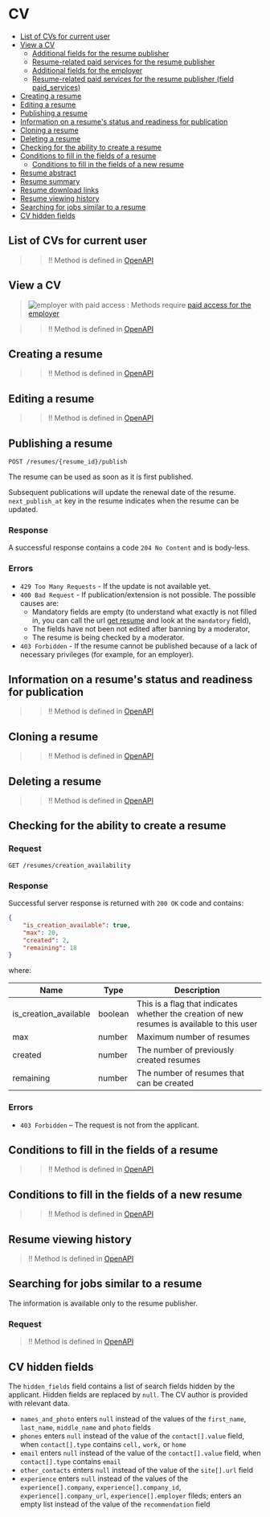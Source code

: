 # CV

* [List of CVs for current user](#mine)
* [View a CV](#item)
  * [Additional fields for the resume publisher](https://api.hh.ru/openapi/en/redoc#tag/Resume.-Viewing-info/operation/get-resume)
  * [Resume-related paid services for the resume publisher](https://api.hh.ru/openapi/en/redoc#tag/Resume.-Viewing-info/operation/get-resume)
  * [Additional fields for the employer](https://api.hh.ru/openapi/en/redoc#tag/Resume.-Viewing-info/operation/get-resume)
  * [Resume-related paid services for the resume publisher (field paid_services)](https://api.hh.ru/openapi/en/redoc#tag/Resume.-Viewing-info/operation/get-resume)
* [Creating a resume](#create_edit)
* [Editing a resume](#create_edit)
* [Publishing a resume](#publish)
* [Information on a resume's status and readiness for publication](#status-and-publication)
* [Cloning a resume](#clone)
* [Deleting a resume](#delete)
* [Checking for the ability to create a resume](#availability)
* [Conditions to fill in the fields of a resume](#conditions)
  * [Conditions to fill in the fields of a new resume](#init-conditions)
* [Resume abstract](#resume-nano)
* [Resume summary](#resume-short)
* [Resume download links](#download-links)
* [Resume viewing history](#views)
* [Searching for jobs similar to a resume](https://api.hh.ru/openapi/en/redoc#tag/Applicant-vacancy-search/operation/get-vacancies-similar-to-resume)
* [CV hidden fields](#hidden-fields)


<a name="mine"></a>
## List of CVs for current user

> >!! Method is defined in [OpenAPI](https://api.hh.ru/openapi/en/redoc#tag/Resume.-Viewing-info/operation/get-mine-resumes)

<a name="item"></a>
## View a CV

> <img src="http://hhru.github.io/api/badges/emp_paid.png" alt="employer with paid access" /> : Methods require [paid access for the employer](/docs_eng/payable/employer_payable_methods.md)

> >!! Method is defined in [OpenAPI](https://api.hh.ru/openapi/en/redoc#tag/Resume-view/operation/get-resume)

<a name="create"></a>
## Creating a resume

> >!! Method is defined in [OpenAPI](https://api.hh.ru/openapi/en/redoc#tag/Resume.-Creating-and-updating/operation/create-resume)

<a name="edit"></a>
## Editing a resume

> >!! Method is defined in [OpenAPI](https://api.hh.ru/openapi/en/redoc#tag/Resume.-Creating-and-updating/operation/edit-resume)

<a name="publish"></a>
## Publishing a resume

`POST /resumes/{resume_id}/publish`

The resume can be used as soon as it is first published.

Subsequent publications will update the renewal date of the resume. `next_publish_at` key
in the resume indicates when the resume can be updated.


### Response

A successful response contains a code `204 No Content` and is body-less.


### Errors

* `429 Too Many Requests` - If the update is not available yet.
* `400 Bad Request` - If publication/extension is not possible. The possible causes are:
  * Mandatory fields are empty (to understand what exactly is not filled in, you can call the url [get resume](#item) and look at the `mandatory` field),
  * The fields have not been not edited after banning by a moderator,
  * The resume is being checked by a moderator.
* `403 Forbidden` - If the resume cannot be published because of a lack of necessary privileges (for example, for an employer).


<a name="status-and-publication"></a>
## Information on a resume's status and readiness for publication

> >!! Method is defined in [OpenAPI](https://api.hh.ru/openapi/en/redoc#tag/Resume.-Viewing-information/operation/get-resume-status)

<a name="clone"></a>
## Cloning a resume

> >!! Method is defined in [OpenAPI](https://api.hh.ru/openapi/en/redoc#tag/Resume.-Creating-and-updating/operation/create-resume)

<a name="delete"></a>
## Deleting a resume

> >!! Method is defined in [OpenAPI](https://api.hh.ru/openapi/en/redoc#tag/Resume.-Creating-and-updating/operation/delete-resume)

<a name="availability"></a>
## Checking for the ability to create a resume

### Request

```
GET /resumes/creation_availability
```

### Response

Successful server response is returned with `200 OK` code and contains:

```json
{
    "is_creation_available": true,
    "max": 20,
    "created": 2,
    "remaining": 18
}
```

where:

Name | Type | Description
---- | ------ | ---
is_creation_available  | boolean | This is a flag that indicates whether the creation of new resumes is available to this user
max | number | Maximum number of resumes
created  | number | The number of previously created resumes
remaining  | number | The number of resumes that can be created

### Errors

* `403 Forbidden` – The request is not from the applicant.

<a name="conditions"></a>
## Conditions to fill in the fields of a resume

> >!! Method is defined in [OpenAPI](https://api.hh.ru/openapi/en/redoc#tag/Resume.-Field-conditions/operation/get-resume-conditions)

<a name="init-conditions"></a>
## Conditions to fill in the fields of a new resume

> >!! Method is defined in [OpenAPI](https://api.hh.ru/openapi/en/redoc#tag/Resume.-Field-conditions/operation/get-new-resume-conditions)

<a name="views"></a>
## Resume viewing history

>!! Method is defined in [OpenAPI](https://api.hh.ru/openapi/en/redoc#tag/Resume.-Viewing-info/operation/get-resume-view-history)

<a name="similar"></a>
## Searching for jobs similar to a resume

The information is available only to the resume publisher.

### Request

>!! Method is defined in [OpenAPI](https://api.hh.ru/openapi/en/redoc#tag/Applicant-vacancy-search/operation/get-vacancies-similar-to-resume)

<a name="hidden-fields"></a>
## CV hidden fields

The `hidden_fields` field contains a list of search fields hidden by the applicant. Hidden fields are replaced by `null`. The CV author is provided with relevant data.

* `names_and_photo` enters `null` instead of the values of the `first_name`, `last_name`, `middle_name` and `photo` fields
* `phones`  enters `null` instead of the value of the `contact[].value` field, when `contact[].type` contains `cell,` `work,` or `home`
* `email`  enters `null` instead of the value of the `contact[].value` field, when `contact[].type` contains `email`
* `other_contacts` enters `null` instead of the value of the `site[].url` field
* `experience` enters `null` instead of the values of the `experience[].company`, `experience[].company_id`, `experience[].company_url`, `experience[].employer` fileds; enters an empty list instead of the value of the `recommendation` field

